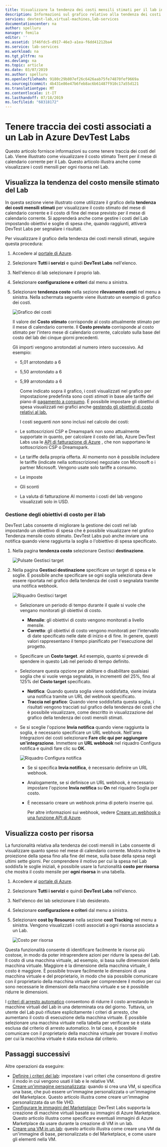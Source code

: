 ```yaml
---
title: Visualizzare la tendenza dei costi mensili stimati per il lab in Azure DevTest Labs | Documentazione Microsoft
description: Informazioni sul grafico relativo alla tendenza dei costi mensili stimati di Azure DevTest Labs.
services: devtest-lab,virtual-machines,lab-services
documentationcenter: na
author: spelluru
manager: femila
editor: ''
ms.assetid: 1f46fdc5-d917-46e3-a1ea-f6dd41212ba4
ms.service: lab-services
ms.workload: na
ms.tgt_pltfrm: na
ms.devlang: na
ms.topic: article
ms.date: 03/07/2019
ms.author: spelluru
ms.openlocfilehash: 9180c29b807ef26c6426aab75fe74870fef9669a
ms.sourcegitcommit: 4b431e86e47b6feb8ac6b61487f910c17a55d121
ms.translationtype: MT
ms.contentlocale: it-IT
ms.lasthandoff: 07/18/2019
ms.locfileid: "68318172"
---
```

# <a name="track-costs-associated-with-a-lab-in-azure-devtest-labs"></a>Tenere traccia dei costi associati a un Lab in Azure DevTest Labs
Questo articolo fornisce informazioni su come tenere traccia dei costi del Lab. Viene illustrato come visualizzare il costo stimato Trent per il mese di calendario corrente per il Lab. Questo articolo illustra anche come visualizzare i costi mensili per ogni risorsa nel Lab.

## <a name="view-the-monthly-estimated-lab-cost-trend"></a>Visualizza la tendenza del costo mensile stimato del Lab 
In questa sezione viene illustrato come utilizzare il grafico della **tendenza dei costi mensili stimati** per visualizzare il costo stimato del mese di calendario corrente e il costo di fine del mese previsto per il mese di calendario corrente. Si apprenderà anche come gestire i costi del Lab impostando obiettivi e soglie di spesa che, quando raggiunti, attiverà DevTest Labs per segnalare i risultati.

Per visualizzare il grafico della tendenza dei costi mensili stimati, seguire questa procedura: 

1. Accedere al [portale di Azure](https://portal.azure.com).
2. Selezionare **Tutti i servizi** e quindi **DevTest Labs** nell'elenco.
3. Nell'elenco di lab selezionare il proprio lab.  
4. Selezionare **configurazione e criteri** dal menu a sinistra.  
4. Selezionare **tendenza costo** nella sezione **rilevamento costi** nel menu a sinistra. Nella schermata seguente viene illustrato un esempio di grafico dei costi. 
   
    ![Grafico dei costi](./media/devtest-lab-configure-cost-management/graph.png)

    Il valore del **Costo stimato** corrisponde al costo attualmente stimato per il mese di calendario corrente. Il **Costo previsto** corrisponde al costo stimato per l'intero mese di calendario corrente, calcolato sulla base del costo del lab dei cinque giorni precedenti.

    Gli importi vengono arrotondati al numero intero successivo. Ad esempio: 

   * 5,01 arrotondato a 6 
   * 5,50 arrotondato a 6
   * 5,99 arrotondato a 6

     Come indicato sopra il grafico, i costi visualizzati nel grafico per impostazione predefinita sono costi *stimati* in base alle tariffe del piano di [pagamento a consumo](https://azure.microsoft.com/offers/ms-azr-0003p/). È possibile impostare gli obiettivi di spesa visualizzati nei grafici anche [gestendo gli obiettivi di costo relativi al lab.](#managing-cost-targets-for-your-lab)

     I costi seguenti *non* sono inclusi nel calcolo dei costi:

   * Le sottoscrizioni CSP e Dreamspark non sono attualmente supportate in quanto, per calcolare il costo del lab, Azure DevTest Labs usa le [API di fatturazione di Azure](../billing/billing-usage-rate-card-overview.md) , che non supportano le sottoscrizioni CSP o Dreamspark.
   * Le tariffe della propria offerta. Al momento non è possibile includere le tariffe (indicate nella sottoscrizione) negoziate con Microsoft o i partner Microsoft. Vengono usate solo tariffe a consumo.
   * Le imposte
   * Gli sconti
   * La valuta di fatturazione Al momento i costi del lab vengono visualizzati solo in USD.

### <a name="managing-cost-targets-for-your-lab"></a>Gestione degli obiettivi di costo per il lab
DevTest Labs consente di migliorare la gestione dei costi nel lab impostando un obiettivo di spesa che è possibile visualizzare nel grafico Tendenza mensile costo stimato. DevTest Labs può anche inviare una notifica quando viene raggiunta la soglia o l'obiettivo di spesa specificato. 

1. Nella pagina **tendenza costo** selezionare Gestisci **destinazione**.

    ![Pulsate Gestisci target](./media/devtest-lab-configure-cost-management/cost-trend-manage-target.png)
2. Nella pagina **Gestisci destinazione** specificare un target di spesa e le soglie. È possibile anche specificare se ogni soglia selezionata deve essere riportata nel grafico della tendenza dei costi o segnalata tramite una notifica webhook.

    ![Riquadro Gestisci target](./media/devtest-lab-configure-cost-management/cost-trend-manage-target-pane.png)

   - Selezionare un periodo di tempo durante il quale si vuole che vengano monitorati gli obiettivi di costo.
      - **Mensile**: gli obiettivi di costo vengono monitorati a livello mensile.
      - **Corretto**: gli obiettivi di costo vengono monitorati per l'intervallo di date specificato nelle date di inizio e di fine. In genere, questi valori rappresentano il tempo pianificato per l'esecuzione del progetto.
   - Specificare un **Costo target**. Ad esempio, quanto si prevede di spendere in questo Lab nel periodo di tempo definito.
   - Selezionare questa opzione per abilitare o disabilitare qualsiasi soglia che si vuole venga segnalata, in incrementi del 25%, fino al 125% del **Costo target** specificato.
      - **Notifica**: Quando questa soglia viene soddisfatta, viene inviata una notifica tramite un URL del webhook specificato.
      - **Traccia nel grafico**: Quando viene soddisfatta questa soglia, i risultati vengono tracciati sul grafico della tendenza dei costi che è possibile visualizzare, come descritto in visualizzazione del grafico della tendenza dei costi mensili stimati.
   - Se si sceglie l'opzione **Invia notifica** quando viene raggiunta la soglia, è necessario specificare un URL webhook. Nell'area Integrazioni dei costi selezionare **Fare clic qui per aggiungere un'integrazione**. Immettere un **URL webhook** nel riquadro Configura notifica e quindi fare clic su **OK**.

       ![Riquadro Configura notifica](./media/devtest-lab-configure-cost-management/configure-notification.png)

     - Se si specifica **Invia notifica**, è necessario definire un URL webhook.
     - Analogamente, se si definisce un URL webhook, è necessario impostare l'opzione **Invia notifica** su **On** nel riquadro Soglia per costo.
     - È necessario creare un webhook prima di poterlo inserire qui.  

       Per altre informazioni sui webhook, vedere [Creare un webhook o una funzione API di Azure](../azure-functions/functions-create-a-web-hook-or-api-function.md). 

## <a name="view-cost-by-resource"></a>Visualizza costo per risorsa 
La funzionalità relativa alla tendenza dei costi mensili in Labs consente di visualizzare quanto speso nel mese di calendario corrente. Mostra inoltre la proiezione della spesa fino alla fine del mese, sulla base della spesa negli ultimi sette giorni. Per comprendere il motivo per cui la spesa nel Lab soddisfa le soglie iniziali, è possibile usare la funzionalità **costo per risorsa** che mostra il costo mensile per **ogni risorsa** in una tabella.

1. Accedere al [portale di Azure](https://portal.azure.com).
2. Selezionare **Tutti i servizi** e quindi **DevTest Labs** nell'elenco.
3. Nell'elenco dei lab selezionare il lab desiderato.  
4. Selezionare **configurazione e criteri** dal menu a sinistra.
5. Selezionare **cost by Resource** nella sezione **cost Tracking** nel menu a sinistra. Vengono visualizzati i costi associati a ogni risorsa associata a un Lab. 

    ![Costo per risorsa](./media/devtest-lab-configure-cost-management/cost-by-resource.png)

Questa funzionalità consente di identificare facilmente le risorse più costose, in modo da poter intraprendere azioni per ridurre la spesa del Lab. Il costo di una macchina virtuale, ad esempio, si basa sulle dimensioni della macchina virtuale. Maggiore è la dimensione della macchina virtuale, il costo è maggiore. È possibile trovare facilmente le dimensioni di una macchina virtuale e del proprietario, in modo che sia possibile comunicare con il proprietario della macchina virtuale per comprendere il motivo per cui sono necessarie le dimensioni della macchina virtuale e se è possibile ridurre le dimensioni.

I [criteri di arresto automatico](devtest-lab-set-lab-policy.md?#set-auto-shutdown-policy) consentono di ridurre il costo arrestando le macchine virtuali del Lab in una determinata ora del giorno. Tuttavia, un utente del Lab può rifiutare esplicitamente i criteri di arresto, che aumentano il costo di esecuzione della macchina virtuale. È possibile selezionare una macchina virtuale nella tabella per verificare se è stata esclusa dal criterio di arresto automatico. In tal caso, è possibile comunicare con il proprietario della macchina virtuale per trovare il motivo per cui la macchina virtuale è stata esclusa dal criterio.
 
## <a name="next-steps"></a>Passaggi successivi
Altre operazioni da eseguire:

* [Definire i criteri del lab](devtest-lab-set-lab-policy.md): impostare i vari criteri che consentono di gestire il modo in cui vengono usati il lab e le relative VM. 
* [Creare un'immagine personalizzata](devtest-lab-create-template.md): quando si crea una VM, si specifica una base, che può essere un'immagine personalizzata o un'immagine del Marketplace. Questo articolo illustra come creare un'immagine personalizzata da un file VHD.
* [Configurare le immagini del Marketplace](devtest-lab-configure-marketplace-images.md): DevTest Labs supporta la creazione di macchine virtuali basate su immagini di Azure Marketplace. Questo articolo illustra come specificare eventuali immagini di Azure Marketplace da usare durante la creazione di VM in un lab.
* [Creare una VM in un lab](devtest-lab-add-vm.md): questo articolo illustra come creare una VM da un'immagine di base, personalizzata o del Marketplace, e come usare gli elementi nella VM.

